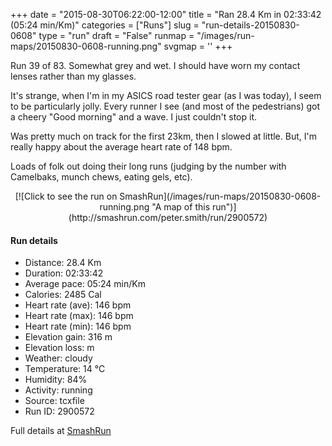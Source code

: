 +++
date = "2015-08-30T06:22:00-12:00"
title = "Ran 28.4 Km in 02:33:42 (05:24 min/Km)"
categories = ["Runs"]
slug = "run-details-20150830-0608"
type = "run"
draft = "False"
runmap = "/images/run-maps/20150830-0608-running.png"
svgmap = '<polyline points="38 60, 38 60, 39 59, 39 57, 38 57, 36 57, 34 57, 32 58, 30 60, 26 63, 19 65, 18 64, 18 62, 16 61, 13 61, 11 62, 6 60, 5 57, 0 53, 2 51, 5 51, 11 49, 11 48, 15 45, 20 45, 19 40, 20 38, 21 37, 23 36, 22 39, 25 41, 26 42, 28 43, 31 44, 31 44, 32 43, 32 43, 34 40, 37 37, 38 37, 38 38, 35 41, 51 45, 52 46, 57 47, 61 47, 67 48, 72 51, 75 52, 78 52, 82 51, 84 50, 88 51, 89 51, 90 50, 91 49, 90 47, 90 46, 90 45, 95 46, 97 45, 100 45, 97 45, 94 46, 90 45, 90 47, 91 49, 89 51, 88 51, 84 50, 82 51, 77 52, 73 52, 68 48, 66 48, 60 48, 58 50, 56 49, 54 49, 52 51, 49 54, 48 52, 41 57, 40 60">'
+++

Run 39 of 83. Somewhat grey and wet. I should have worn my contact lenses rather than my glasses. 

It's strange, when I'm in my ASICS road tester gear (as I was today), I seem to be particularly jolly. Every runner I see (and most of the pedestrians) got a cheery "Good morning" and a wave. I just couldn't stop it. 

Was pretty much on track for the first 23km, then I slowed at little. But, I'm really happy about the average heart rate of 148 bpm. 

Loads of folk out doing their long runs (judging by the number with Camelbaks, munch chews, eating gels, etc). 



<!--more-->

<center>
[![Click to see the run on SmashRun](/images/run-maps/20150830-0608-running.png "A map of this run")](http://smashrun.com/peter.smith/run/2900572)
</center>

#### Run details

* Distance: 28.4 Km
* Duration: 02:33:42
* Average pace: 05:24 min/Km
* Calories: 2485 Cal
* Heart rate (ave): 146 bpm
* Heart rate (max): 146 bpm
* Heart rate (min): 146 bpm
* Elevation gain: 316 m
* Elevation loss:  m
* Weather: cloudy
* Temperature: 14 &deg;C
* Humidity: 84%
* Activity: running
* Source: tcxfile
* Run ID: 2900572

Full details at [SmashRun](http://smashrun.com/peter.smith/run/2900572)